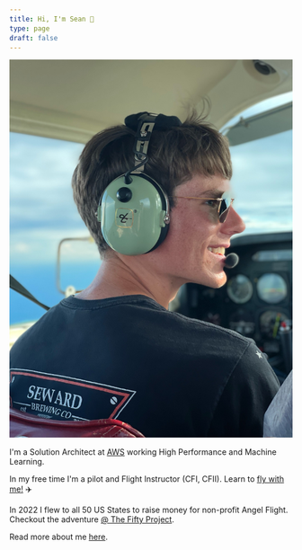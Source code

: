 ```yaml
---
title: Hi, I'm Sean 🚀
type: page
draft: false
---
```


![Profile Pic](img/sean.jpg)

I'm a Solution Architect at [AWS](https://aws.amazon.com/hpc/) working High Performance and Machine Learning.

In my free time I'm a pilot and Flight Instructor (CFI, CFII). Learn to [fly with me!](https://www.youtube.com/watch?v=qCqnzM-LuqA&t=1s) ✈️

In 2022 I flew to all 50 US States to raise money for non-profit Angel Flight. Checkout the adventure [@ The Fifty Project](https://thefiftyproject.com/).

Read more about me [here](/about.html).